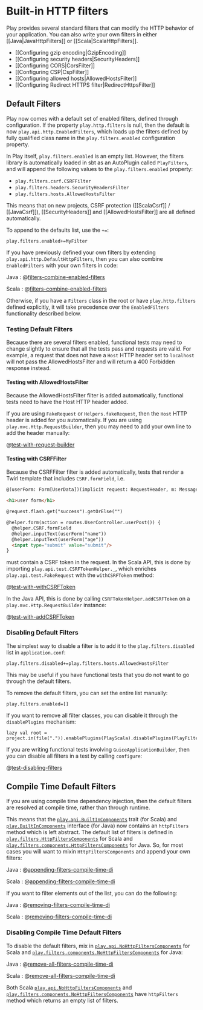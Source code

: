 <!--- Copyright (C) Lightbend Inc. <https://www.lightbend.com> -->

# Built-in HTTP filters

Play provides several standard filters that can modify the HTTP behavior of your application. You can also write your own filters in either [[Java|JavaHttpFilters]] or [[Scala|ScalaHttpFilters]].

- [[Configuring gzip encoding|GzipEncoding]]
- [[Configuring security headers|SecurityHeaders]]
- [[Configuring CORS|CorsFilter]]
- [[Configuring CSP|CspFilter]]
- [[Configuring allowed hosts|AllowedHostsFilter]]
- [[Configuring Redirect HTTPS filter|RedirectHttpsFilter]]

## Default Filters

Play now comes with a default set of enabled filters, defined through configuration.  If the property `play.http.filters` is null, then the default is now `play.api.http.EnabledFilters`, which loads up the filters defined by fully qualified class name in the `play.filters.enabled` configuration property.

In Play itself, `play.filters.enabled` is an empty list.  However, the filters library is automatically loaded in sbt as an AutoPlugin called `PlayFilters`, and will append the following values to the `play.filters.enabled` property:

* `play.filters.csrf.CSRFFilter`
* `play.filters.headers.SecurityHeadersFilter`
* `play.filters.hosts.AllowedHostsFilter`

This means that on new projects, CSRF protection ([[ScalaCsrf]] / [[JavaCsrf]]), [[SecurityHeaders]] and [[AllowedHostsFilter]] are all defined automatically.

To append to the defaults list, use the `+=`:

```
play.filters.enabled+=MyFilter
```

If you have previously defined your own filters by extending `play.api.http.DefaultHttpFilters`, then you can also combine `EnabledFilters` with your own filters in code:

Java
: @[filters-combine-enabled-filters](code/javaguide/detailed/filters/Filters.java)

Scala
: @[filters-combine-enabled-filters](code/scalaguide/detailed/filters/ScalaFilters.scala)

Otherwise, if you have a `Filters` class in the root or have `play.http.filters` defined explicitly, it will take precedence over the `EnabledFilters` functionality described below.

### Testing Default Filters

Because there are several filters enabled, functional tests may need to change slightly to ensure that all the tests pass and requests are valid.  For example, a request that does not have a `Host` HTTP header set to `localhost` will not pass the AllowedHostsFilter and will return a 400 Forbidden response instead.

#### Testing with AllowedHostsFilter

Because the AllowedHostsFilter filter is added automatically, functional tests need to have the Host HTTP header added.

If you are using `FakeRequest` or `Helpers.fakeRequest`, then the `Host` HTTP header is added for you automatically.  If you are using `play.mvc.Http.RequestBuilder`, then you may need to add your own line to add the header manually:

@[test-with-request-builder](code/javaguide/detailed/filters/FiltersTest.java)

#### Testing with CSRFFilter

Because the CSRFFilter filter is added automatically, tests that render a Twirl template that includes `CSRF.formField`, i.e.

```html
@(userForm: Form[UserData])(implicit request: RequestHeader, m: Messages)

<h1>user form</h1>

@request.flash.get("success").getOrElse("")

@helper.form(action = routes.UserController.userPost()) {
  @helper.CSRF.formField
  @helper.inputText(userForm("name"))
  @helper.inputText(userForm("age"))
  <input type="submit" value="submit"/>
}
```

must contain a CSRF token in the request.  In the Scala API, this is done by importing `play.api.test.CSRFTokenHelper._`, which enriches `play.api.test.FakeRequest` with the `withCSRFToken` method:

@[test-with-withCSRFToken](code/scalaguide/detailed/filters/UserControllerSpec.scala)

In the Java API, this is done by calling `CSRFTokenHelper.addCSRFToken` on a `play.mvc.Http.RequestBuilder` instance:

@[test-with-addCSRFToken](code/javaguide/detailed/filters/FiltersTest.java)

### Disabling Default Filters

The simplest way to disable a filter is to add it to the `play.filters.disabled` list in `application.conf`:

```
play.filters.disabled+=play.filters.hosts.AllowedHostsFilter
```

This may be useful if you have functional tests that you do not want to go through the default filters.

To remove the default filters, you can set the entire list manually:

```
play.filters.enabled=[]
```

If you want to remove all filter classes, you can disable it through the `disablePlugins` mechanism:

```
lazy val root = project.in(file(".")).enablePlugins(PlayScala).disablePlugins(PlayFilters)
```

If you are writing functional tests involving `GuiceApplicationBuilder`, then you can disable all filters in a test by calling `configure`:

@[test-disabling-filters](code/scalaguide/detailed/filters/UserControllerSpec.scala)

## Compile Time Default Filters

If you are using compile time dependency injection, then the default filters are resolved at compile time, rather than through runtime.

This means that the [`play.api.BuiltInComponents`](api/scala/play/api/BuiltInComponents.html) trait (for Scala) and [`play.BuiltInComponents`](api/java/play/BuiltInComponents.html) interface (for Java) now contains an `httpFilters` method which is left abstract. The default list of filters is defined in [`play.filters.HttpFiltersComponents`](api/scala/play/filters/HttpFiltersComponents.html) for Scala and [`play.filters.components.HttpFiltersComponents`](api/java/play/filters/components/HttpFiltersComponents.html) for Java. So, for most cases you will want to mixin `HttpFiltersComponents` and append your own filters:

Java
: @[appending-filters-compile-time-di](code/javaguide/detailed/filters/add/MyAppComponents.java)

Scala
: @[appending-filters-compile-time-di](code/scalaguide/detailed/filters/FiltersComponents.scala)

If you want to filter elements out of the list, you can do the following:

Java
: @[removing-filters-compile-time-di](code/javaguide/detailed/filters/remove/MyAppComponents.java)

Scala
: @[removing-filters-compile-time-di](code/scalaguide/detailed/filters/FiltersComponents.scala)

### Disabling Compile Time Default Filters

To disable the default filters, mix in [`play.api.NoHttpFiltersComponents`](api/scala/play/api/NoHttpFiltersComponents.html) for Scala and [`play.filters.components.NoHttpFiltersComponents`](api/java/play/filters/components/NoHttpFiltersComponents.html) for Java:

Java
: @[remove-all-filters-compile-time-di](code/javaguide/detailed/filters/removeAll/MyAppComponents.java)

Scala
: @[remove-all-filters-compile-time-di](code/scalaguide/detailed/filters/FiltersComponents.scala)

Both Scala [`play.api.NoHttpFiltersComponents`](api/scala/play/api/NoHttpFiltersComponents.html)  and [`play.filters.components.NoHttpFiltersComponents`](api/java/play/filters/components/NoHttpFiltersComponents.html) have `httpFilters` method which returns an empty list of filters.